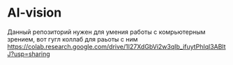 # AI-vision
Данный репозиторий нужен для умения работы с комрьютерным зрением, вот гугл коллаб для раьоты с ним https://colab.research.google.com/drive/1I27XdGbVi2w3qIb_ifuytPhIql3ABltJ?usp=sharing
